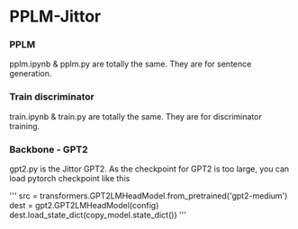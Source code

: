 # PPLM-Jittor

### PPLM

pplm.ipynb & pplm.py are totally the same. They are for sentence generation.

### Train discriminator

train.ipynb & train.py are totally the same. They are for discriminator training.

### Backbone - GPT2

gpt2.py is the Jittor GPT2. As the checkpoint for GPT2 is too large, you can load pytorch checkpoint like this

'''
src = transformers.GPT2LMHeadModel.from_pretrained('gpt2-medium')
dest = gpt2.GPT2LMHeadModel(config)
dest.load_state_dict(copy_model.state_dict())
'''

